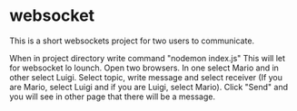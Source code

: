 # websocket
This is a short websockets project for two users to communicate. 

When in project directory write command "nodemon index.js" 
This will let for websocket lo lounch.
Open two browsers.
In one select Mario and in other select Luigi.
Select topic, write message and select receiver (If you are Mario, select Luigi and if you are Luigi, select Mario).
Click "Send" and you will see in other page that there will be a message.

 

